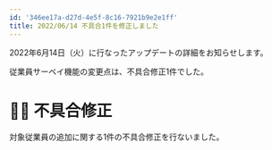 ```yaml
---
id: '346ee17a-d27d-4e5f-8c16-7921b9e2e1ff'
title: 2022/06/14 不具合1件を修正しました
---
```

2022年6月14日（火）に行なったアップデートの詳細をお知らせします。

従業員サーベイ機能の変更点は、不具合修正1件でした。

# 👨‍⚕️ 不具合修正

対象従業員の追加に関する1件の不具合修正を行ないました。